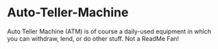 # Auto-Teller-Machine
Auto Teller Machine (ATM) is of course a daily-used equipment in which you can withdraw, lend, or do other stuff. 
 Not a ReadMe Fan!
